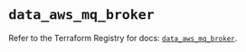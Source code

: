 # `data_aws_mq_broker`

Refer to the Terraform Registry for docs: [`data_aws_mq_broker`](https://registry.terraform.io/providers/hashicorp/aws/6.6.0/docs/data-sources/mq_broker).
